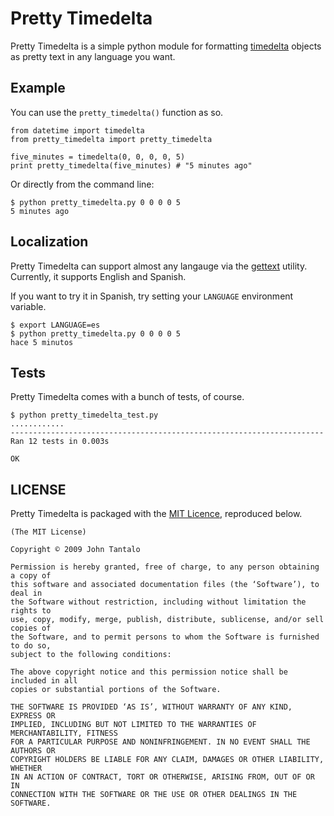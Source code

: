 # Pretty Timedelta

Pretty Timedelta is a simple python module for formatting [timedelta](http://docs.python.org/library/datetime.html#datetime.timedelta) objects as pretty text in any language you want.

## Example

You can use the `pretty_timedelta()` function as so.

    from datetime import timedelta
    from pretty_timedelta import pretty_timedelta

    five_minutes = timedelta(0, 0, 0, 0, 5)
    print pretty_timedelta(five_minutes) # "5 minutes ago"

Or directly from the command line:

    $ python pretty_timedelta.py 0 0 0 0 5
    5 minutes ago

## Localization

Pretty Timedelta can support almost any langauge via the [gettext](http://www.gnu.org/software/gettext/) utility. Currently, it supports English and Spanish.

If you want to try it in Spanish, try setting your `LANGUAGE` environment variable.

    $ export LANGUAGE=es
    $ python pretty_timedelta.py 0 0 0 0 5
    hace 5 minutos

## Tests

Pretty Timedelta comes with a bunch of tests, of course.

    $ python pretty_timedelta_test.py 
    ............
    ----------------------------------------------------------------------
    Ran 12 tests in 0.003s

    OK

## LICENSE

Pretty Timedelta is packaged with the [MIT Licence](http://en.wikipedia.org/wiki/MIT_License), reproduced below.

    (The MIT License)

    Copyright © 2009 John Tantalo

    Permission is hereby granted, free of charge, to any person obtaining a copy of
    this software and associated documentation files (the ‘Software’), to deal in
    the Software without restriction, including without limitation the rights to
    use, copy, modify, merge, publish, distribute, sublicense, and/or sell copies of
    the Software, and to permit persons to whom the Software is furnished to do so,
    subject to the following conditions:

    The above copyright notice and this permission notice shall be included in all
    copies or substantial portions of the Software.

    THE SOFTWARE IS PROVIDED ‘AS IS’, WITHOUT WARRANTY OF ANY KIND, EXPRESS OR
    IMPLIED, INCLUDING BUT NOT LIMITED TO THE WARRANTIES OF MERCHANTABILITY, FITNESS
    FOR A PARTICULAR PURPOSE AND NONINFRINGEMENT. IN NO EVENT SHALL THE AUTHORS OR
    COPYRIGHT HOLDERS BE LIABLE FOR ANY CLAIM, DAMAGES OR OTHER LIABILITY, WHETHER
    IN AN ACTION OF CONTRACT, TORT OR OTHERWISE, ARISING FROM, OUT OF OR IN
    CONNECTION WITH THE SOFTWARE OR THE USE OR OTHER DEALINGS IN THE SOFTWARE.

